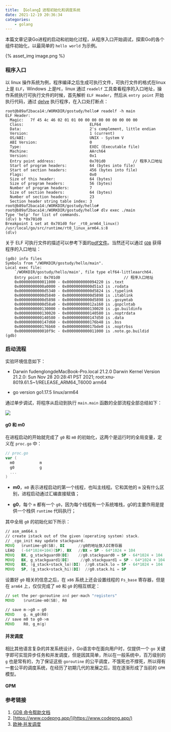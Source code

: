 ```yaml
---
title: 【Golang】进程初始化和调度系统
date: 2021-12-19 20:36:34
categories:
    - golang
---
```


本篇文章记录Go进程的启动和初始化过程，从程序入口开始调试，探索Go的各个组件初始化，以最简单的 `hello world` 为示例。

{% asset_img image.png %}

<!-- more -->

### 程序入口

以 linux 操作系统为例，程序编译之后生成可执行文件，可执行文件的格式在linux上是 `ELF`，Windows 上是`PE`，linux 通过 `readelf` 工具查看程序的入口地址，操作系统执行可执行文件的时候，首先解析 `ELF Header`，然后从 `entry point` 开始执行代码，通过 [delve](https://github.com/go-delve/delve) 执行程序，在入口处打断点：

```
root@b89af2baca14:/WORKDIR/gostudy/hello# readelf -h main
ELF Header:
  Magic:   7f 45 4c 46 02 01 01 00 00 00 00 00 00 00 00 00
  Class:                             ELF64
  Data:                              2's complement, little endian
  Version:                           1 (current)
  OS/ABI:                            UNIX - System V
  ABI Version:                       0
  Type:                              EXEC (Executable file)
  Machine:                           AArch64
  Version:                           0x1
  Entry point address:               0x701d0            // 程序入口地址
  Start of program headers:          64 (bytes into file)
  Start of section headers:          456 (bytes into file)
  Flags:                             0x0
  Size of this header:               64 (bytes)
  Size of program headers:           56 (bytes)
  Number of program headers:         7
  Size of section headers:           64 (bytes)
  Number of section headers:         23
  Section header string table index: 3
root@b89af2baca14:/WORKDIR/gostudy/hello#
root@b89af2baca14:/WORKDIR/gostudy/hello# dlv exec ./main
Type 'help' for list of commands.
(dlv) b *0x701d0
Breakpoint 1 set at 0x701d0 for _rt0_arm64_linux() /usr/local/go/src/runtime/rt0_linux_arm64.s:8
(dlv)
```

关于 ELF 可执行文件的描述可以参考下面的[pdf文件](https://github.com/corkami/pics/blob/28cb0226093ed57b348723bc473cea0162dad366/binary/elf101/elf101.pdf)。当然还可以通过 [`GDB`](https://visualgdb.com/gdbreference/commands/info_files) 获得程序的入口地址：

```
(gdb) info files
Symbols from "/WORKDIR/gostudy/hello/main".
Local exec file:
	`/WORKDIR/gostudy/hello/main', file type elf64-littleaarch64.
	Entry point: 0x701d0                            // 程序入口地址
	0x0000000000011000 - 0x0000000000094220 is .text
	0x00000000000a0000 - 0x00000000000d51a3 is .rodata
	0x00000000000d5340 - 0x00000000000d5824 is .typelink
	0x00000000000d5840 - 0x00000000000d5898 is .itablink
	0x00000000000d5898 - 0x00000000000d5898 is .gosymtab
	0x00000000000d58a0 - 0x000000000012a160 is .gopclntab
	0x0000000000130000 - 0x0000000000130020 is .go.buildinfo
	0x0000000000130020 - 0x0000000000140580 is .noptrdata
	0x0000000000140580 - 0x0000000000147d50 is .data
	0x0000000000147d60 - 0x0000000000176b48 is .bss
	0x0000000000176b60 - 0x000000000017bde0 is .noptrbss
	0x0000000000010f9c - 0x0000000000011000 is .note.go.buildid
(gdb)
```

### 启动流程

实验环境信息如下：

- Darwin fudenglongdeMacBook-Pro.local 21.2.0 Darwin Kernel Version 21.2.0: Sun Nov 28 20:28:41 PST 2021; root:xnu-8019.61.5~1/RELEASE_ARM64_T6000 arm64

- go version go1.17.5 linux/arm64

通过单步调试，将程序从启动到执行 `main.main` 函数的全部流程全部总结如下：

![](go进程启动流程.png)

#### g0 和 m0

在进程启动的开始就完成了 `g0` 和 `m0` 的初始化，这两个是运行时的全局变量，定义在 `proc.go` 中：

```go
// proc.go
var (
  m0           m
  g0           g
  ...
)
```

- **m0**，`m0` 表示进程启动的第一个线程，也叫主线程。它和其他的 `m` 没有什么区别，进程启动通过汇编直接赋值；

- **g0**，每个 `m` 都有一个 `g0`，因为每个线程有一个系统堆栈，g0的主要作用是提供一个栈供 `runtime` 代码执行；

其中全局 `g0` 的初始化如下所示： 

```asm
// asm_am664.s
// create istack out of the given (operating system) stack.
// _cgo_init may update stackguard.
MOVQ   $runtime·g0(SB), DI      //g0的地址放入DI寄存器
LEAQ   (-64*1024+104)(SP), BX   //BX = SP - 64*1024 + 104
MOVQ   BX, g_stackguard0(DI)    //g0.stackguard0 = SP - 64*1024 + 104
MOVQ   BX, g_stackguard1(DI)     //g0.stackguard1 = SP - 64*1024 + 104
MOVQ   BX, (g_stack+stack_lo)(DI)  //g0.stack.lo = SP - 64*1024 + 104
MOVQ   SP, (g_stack+stack_hi)(DI)  //g0.stack.hi = SP
```

设置好 `g0` 相关的信息之后，在 `x86` 系统上还会设置线程的 `Fs_base` 寄存器，但是在 `arm64` 上，仅仅完成了 `m0` 和 `g0` 的相互绑定：

```asm
// set the per-goroutine and per-mach "registers"
MOVD	$runtime·m0(SB), R0

// save m->g0 = g0
MOVD	g, m_g0(R0)
// save m0 to g0->m
MOVD	R0, g_m(g)
```

#### 并发调度

相比其他语言复杂的并发系统设计，Go语言中在面向用户时，仅提供一个 `go` 关键字即可实现异步任务和并发调度，但是因其简单，所以在一般系统中，百万级别的 `g` 也是常有的，为了保证这些 `goroutine` 的公平调度，不饿死也不撑死，所以得有一套公平的调度系统，在经历了初期几代的发展之后，现在逐渐形成了当前的 `GPM` 模型。

#### GPM



### 参考链接

1. [GDB 命令帮助文档](https://visualgdb.com/gdbreference/commands/)
2. [https://www.codepng.app/](https://www.codepng.app/)
3. [欧神·并发调度](https://golang.design/under-the-hood/zh-cn/part2runtime/ch06sched/)